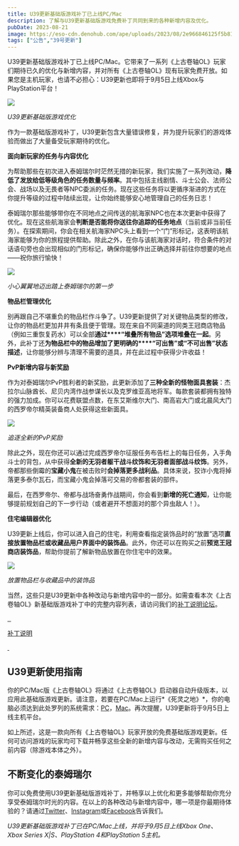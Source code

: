 ```yaml
---
title: U39更新基础版游戏补丁已上线PC/Mac
description: 了解与U39更新基础版游戏免费补丁共同到来的各种新增内容及优化。
pubDate: 2023-08-21
image: https://eso-cdn.denohub.com/ape/uploads/2023/08/2e966846125f5b8145838f4247202990.jpg
tags: ["公告","39号更新"]
---
```


U39更新基础版游戏补丁已上线PC/Mac。它带来了一系列《上古卷轴OL》玩家们期待已久的优化与新增内容，并对所有《上古卷轴OL》现有玩家免费开放。如果您是主机玩家，也请不必担心：U39更新也即将于9月5日上线Xbox与PlayStation平台！

![](https://eso-cdn.denohub.com/ape/uploads/2023/08/a592afb8e83a4a36c293615d0e7c8362.jpg)

<p class="text-gray-500 text-sm text-center"><i>U39更新基础版游戏优化</i></p>

作为一款基础版游戏补丁，U39更新包含大量错误修复，并为提升玩家们的游戏体验而做出了大量备受玩家期待的优化。

**面向新玩家的任务与内容优化**

为帮助那些在初次进入泰姆瑞尔时茫然无措的新玩家，我们实施了一系列改动，**降低了发放给低等级角色的任务数量与频率**。其中包括主线剧情、斗士公会、法师公会、战场以及无畏者等NPC委派的任务。现在这些任务将以更循序渐进的方式在你提升等级的过程中陆续出现，让你始终能够安心地管理自己的任务日志！

泰姆瑞尔那些能够带你在不同地点之间传送的航海家NPC也在本次更新中获得了优化。现在这些航海家会**判断是否能将你送往你追踪的任务地点**（当前或非当前任务）。在探索期间，你会在相关航海家NPC头上看到一个“门”形标记，这表明该航海家能够为你的旅程提供帮助。除此之外，在你与该航海家对话时，符合条件的对话语句旁也会出现相似的门形标记，确保你能够作出正确选择并前往你想要的地点——祝你旅行愉快！

![](https://eso-cdn.denohub.com/ape/uploads/2023/08/71d1ea150e994d1d9a33e1959bbe5942.jpg)

<p class="text-gray-500 text-sm text-center"><i>小心翼翼地迈出踏上泰姆瑞尔的第一步</i></p>

**物品栏管理优化**

别再跟自己不堪重负的物品栏作斗争了。U39更新提供了对关键物品类型的修改，让你的物品栏更加井井有条且便于管理。现在来自不同渠道的同类王冠商店物品（例如三重恢复药水）可以全部**通过****“堆叠所有物品”选项堆叠在一起**。另外，此补丁还**为物品栏中的物品增加了更明确的****“可出售”或“不可出售”状态描述**，让你能够分辨与清理不需要的道具，并在此过程中获得少许收益！

**PvP新增内容与新奖励**

作为对泰姆瑞尔PvP胜利者的新奖励，此更新添加了**三种全新的怪物面具套装**：杰拉尔山脉酋长、尼贝内湾作战参谋长以及克罗维亚高地将军。每款套装都拥有独特的强力加成。你可以花费联盟点数，在东艾斯维尔大门、南高岩大门或北晨风大门的西罗帝尔精英装备商人处获得这些新面具。

![](https://eso-cdn.denohub.com/ape/uploads/2023/07/02adb5389ad204fbd8e6c9ce6240f7d4.png)

<p class="text-gray-500 text-sm text-center"><i>追逐全新的PvP奖励</i></p>

除此之外，现在你还可以通过完成西罗帝尔征服任务布告栏上的每日任务，入手角斗士的背包，从中获得**全新的无羽者躯干战斗纹饰和无羽者面部战斗纹饰**。另外，帝都那些倒霉的**宝藏小鬼**在被击败时**会掉落更多战利品**。具体来说，狡诈小鬼将掉落更多泰尔瓦石，而宝藏小鬼会掉落可交易的帝都套装的部件。

最后，在西罗帝尔、帝都与战场奋勇作战期间，你会看到**新增的死亡通知**，让你能够提前规划自己的下一步行动（或者避开不想面对的那个异虫敌人！）。

**住宅编辑器优化**

U39更新上线后，你可以进入自己的住宅，利用查看指定装饰品时的“放置”选项**直接放置物品栏或收藏品用户界面中的装饰品**。此外，你还可以在购买之前**预览王冠商店装饰品**，帮助你提前了解新物品放置在你住宅中的效果。

![](https://eso-cdn.denohub.com/ape/uploads/2023/08/1c12c700d99b7f15c2d3bffeba283673.jpg)

<p class="text-gray-500 text-sm text-center"><i>放置物品栏与收藏品中的装饰品</i></p>

当然，这些只是U39更新中各种改动与新增内容中的一部分。如需查看本次《上古卷轴OL》新基础版游戏补丁中的完整内容列表，请访问我们的[补丁说明论坛](https://forums.elderscrollsonline.com/en/discussion/641025/pc-mac-patch-notes-v9-1-5-update-39)。

[![]() ![]() ![]()](https://forums.elderscrollsonline.com/en/discussion/641025/pc-mac-patch-notes-v9-1-5-update-39)

[补丁说明](https://forums.elderscrollsonline.com/en/discussion/641025/pc-mac-patch-notes-v9-1-5-update-39)

[![]() ![]()](https://forums.elderscrollsonline.com/en/discussion/641025/pc-mac-patch-notes-v9-1-5-update-39)

## U39更新使用指南

你的PC/Mac版《上古卷轴OL》将通过《上古卷轴OL》启动器自动升级版本，以应用此基础版游戏更新。请注意，若要在PC/Mac上运行*《死灵之地》*，你的电脑必须达到此处罗列的系统需求：[PC](https://www.elderscrollsonline.com/cn/newplayerguide/minspec)，[Mac](https://www.elderscrollsonline.com/cn/newplayerguide/minspec)。再次提醒，U39更新将于9月5日上线主机平台。

如上所述，这是一款向所有《上古卷轴OL》玩家开放的免费基础版游戏更新。任何可访问游戏的玩家均可下载并畅享这些全新的新增内容与改动，无需购买任何之前内容（除游戏本体之外）。

## 不断变化的泰姆瑞尔

你可以免费使用U39更新基础版游戏补丁，并畅享以上优化和更多能够帮助你充分享受泰姆瑞尔时光的内容。在以上的各种改动与新增内容中，哪一项是你最期待体验的？请通过[Twitter](https://twitter.com/TESOnline)、[Instagram](https://www.instagram.com/elderscrollsonline/)或[Facebook](https://www.facebook.com/ElderScrollsOnline)告诉我们。

_U39更新基础版游戏补丁已在PC/Mac上线，并将于9月5日上线Xbox One、Xbox Series X|S、PlayStation 4和PlayStation 5主机。_
